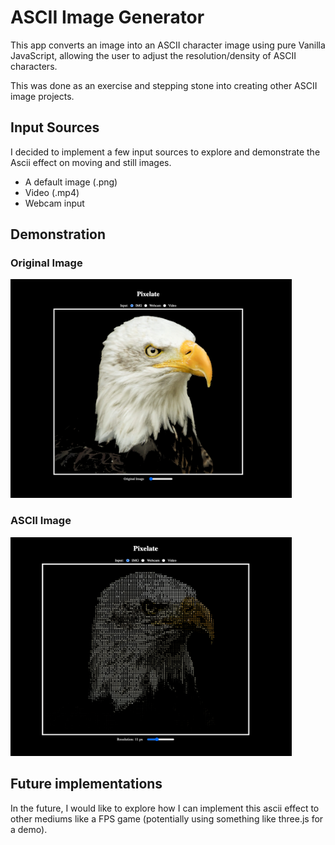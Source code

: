 # ASCII Image Generator

This app converts an image into an ASCII character image using pure Vanilla JavaScript, allowing the user to adjust the resolution/density of ASCII characters.

This was done as an exercise and stepping stone into creating other ASCII image projects.

## Input Sources
I decided to implement a few input sources to explore and demonstrate the Ascii effect on moving and still images.
-  A default image (.png) 
-  Video (.mp4) 
-  Webcam input

## Demonstration


### Original Image
<img src="./assets/default_image_demo.png" width="450" height="350">

### ASCII Image
<img src="./assets/ascii_image_demo.png" width="450" height="350">


## Future implementations

In the future, I would like to explore how I can implement this ascii effect to other mediums like a FPS game (potentially using something like three.js for a demo).